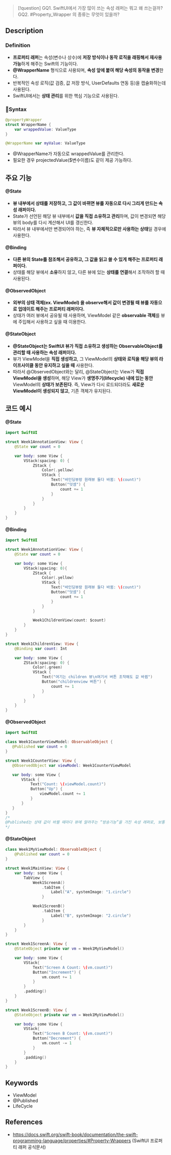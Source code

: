 >[!question]
>GQ1. SwiftUI에서 가장 많이 쓰는 속성 래퍼는 뭐고 왜 쓰는걸까?
>GQ2. #Property_Wrapper 의 종류는 무엇이 있을까?

## Description
### Definition
- **프로퍼티 래퍼**는 속성(변수나 상수)에 **저장 방식이나 동작 로직을 래핑해서 재사용 가능**하게 해주는 Swift의 기능이다.
- **@WrapperName** 형식으로 사용되며, **속성 앞에 붙여 해당 속성의 동작을 변경**한다.
- 반복적인 속성 로직(값 검증, 값 저장 방식, UserDefaults 연동 등)을 캡슐화하는데 사용된다.
- SwiftUI에서는 **상태 관리**를 위한 핵심 기능으로 사용된다.
### Syntax
```swift
@propertyWrapper
struct WrapperName {
    var wrappedValue: ValueType
}

@WrapperName var myValue: ValueType
```
- @WrapperName가 자동으로 wrappedValue를 관리한다.
- 필요한 경우 projectedValue($변수이름)도 같이 제공 가능하다.
## 주요 기능
#### @State
- **뷰 내부에서 상태를 저장하고, 그 값이 바뀌면 뷰를 자동으로 다시 그리게 만드는 속성 래퍼이다.**
- State가 선언된 해당 뷰 내부에서 **값을 직접 소유하고 관리**하며, 값이 변경되면 해당 뷰의 body를 다시 계산해서 UI를 갱신한다.
- 따라서 뷰 내부에서만 변경되어야 하는, 즉 **뷰 자체적으로만 사용하는 상태**일 경우에 사용한다.
#### @Binding
- **다른 뷰의 State를 참조해서 공유하고, 그 값을 읽고 쓸 수 있게 해주는 프로퍼티 래퍼이다.**
- 상태를 해당 뷰에서 **소유**하지 않고, 다른 뷰에 있는 **상태를 연결**해서 조작하려 할 때 사용된다.
#### @ObservedObject
- **외부의 상태 객체(ex. ViewModel) 을 observe해서 값이 변경될 때 뷰를 자동으로 업데이트 해주는 프로퍼티 래퍼이다.**
- 상태가 여러 뷰에서 공유될 때 사용하며, ViewModel 같은 **observable 객체**를 뷰에 주입해서 사용하고 싶을 때 이용한다.
#### @StateObject
- **@StateObject는 SwiftUI 뷰가 직접 소유하고 생성하는 ObservableObject를 관리할 때 사용하는 속성 래퍼이다.**
- 뷰가 ViewModel을 **직접 생성하고**, 그 ViewModel의 **상태와 로직을 해당 뷰의 라이프사이클 동안 유지하고 싶을 때** 사용한다.
- 따라서 @ObservedObject와는 달리, @StateObject는 View가 **직접 ViewModel을 생성**하며, 해당 View가 **생명주기(lifecycle) 내에 있는 동안** ViewModel의 **상태가 보존된다**.
  즉, View가 다시 로드되더라도 **새로운 ViewModel이 생성되지 않고**, 기존 객체가 유지된다.

## 코드 예시
#### @State
```swift
import SwiftUI

struct Week1AnnotationView: View {
	@State var count = 0

	var body: some View {
        VStack(spacing: 0) {
            ZStack {
                Color(.yellow)
                VStack {
                    Text("바인딩뷰랑 원래뷰 둘다 바뀜: \(count)")
                    Button("덧셈") {
                        count += 1
                    }
                }
            }
        }
    }
}
```

#### @Binding
```swift
import SwiftUI

struct Week1AnnotationView: View {
    @State var count = 0

    var body: some View {
        VStack(spacing: 0){
            ZStack {
                Color(.yellow)
                VStack {
                    Text("바인딩뷰랑 원래뷰 둘다 바뀜: \(count)")
                    Button("덧셈") {
                        count += 1
                    }
                }
            }

            Week1ChildrenView(count: $count)
        }
    }
}

struct Week1ChildrenView: View {
    @Binding var count: Int

    var body: some View {
        ZStack(spacing: 0) {
            Color(.green)
            VStack {
                Text("여기는 children 뷰\n여기서 버튼 조작해도 값 바뀜")
                Button("childrenview 버튼") {
                    count += 1
                }
            }
        }
    }
}
```
#### @ObservedObject
 ``` swift
import SwiftUI

class Week1CounterViewModel: ObservableObject {
    @Published var count = 0
}

struct Week1CounterView: View {
    @ObservedObject var viewModel: Week1CounterViewModel

    var body: some View {
        VStack {
            Text("Count: \(viewModel.count)")
            Button("Up") {
                viewModel.count += 1
            }
        }
    }
}
/*
@Published는 상태 값이 바뀔 때마다 뷰에 알려주는 “방송기능”을 가진 속성 래퍼로, 보통 ViewModel 안에 쓰이고, @ObservedObject 같은 뷰 쪽 래퍼들이 이 방송을 듣는 구조이다.
*/

 ```
#### @StateObject
 ``` swift
class Week1MyViewModel: ObservableObject {
    @Published var count = 0
}

struct Week1MainView: View {
    var body: some View {
        TabView {
            Week1ScreenA()
                .tabItem {
                    Label("A", systemImage: "1.circle")
                }

            Week1ScreenB()
                .tabItem {
                    Label("B", systemImage: "2.circle")
                }
        }
    }
}

struct Week1ScreenA: View {
    @StateObject private var vm = Week1MyViewModel()

    var body: some View {
        VStack{
            Text("Screen A Count: \(vm.count)")
            Button("Increment") {
                vm.count += 1
            }
        }
        .padding()
    }
}

struct Week1ScreenB: View {
    @StateObject private var vm = Week1MyViewModel()

    var body: some View {
        VStack{
            Text("Screen B Count: \(vm.count)")
            Button("Decrement") {
                vm.count -= 1
            }
        }
        .padding()
    }
}

 ```

## Keywords
+ ViewModel
+ @Published
+ LifeCycle

## References
- https://docs.swift.org/swift-book/documentation/the-swift-programming-language/properties/#Property-Wrappers (SwiftUI 프로퍼티 래퍼 공식문서)